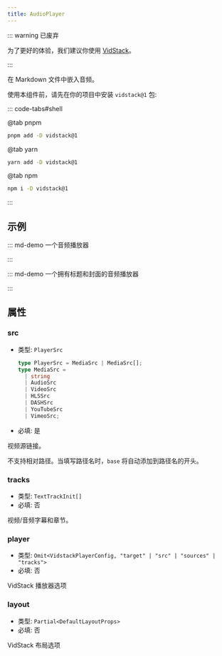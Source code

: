 ```yaml
---
title: AudioPlayer
---
```


::: warning 已废弃

为了更好的体验，我们建议你使用 [VidStack](./vid-stack.md)。

:::

在 Markdown 文件中嵌入音频。

使用本组件前，请先在你的项目中安装 `vidstack@1` 包:

::: code-tabs#shell

@tab pnpm

```bash
pnpm add -D vidstack@1
```

@tab yarn

```bash
yarn add -D vidstack@1
```

@tab npm

```bash
npm i -D vidstack@1
```

:::

<!-- more -->

## 示例

<!-- #region demo -->

::: md-demo 一个音频播放器

<AudioPlayer src="//theme-hope-assets.vuejs.press/files/sample.mp3" />

:::

::: md-demo 一个拥有标题和封面的音频播放器

<AudioPlayer
  src="//theme-hope-assets.vuejs.press/files/sample.mp3"
  title="A Sample Audio"
  poster="//theme-hope-assets.vuejs.press/logo.svg"
/>

:::

<!-- #endregion demo -->

## 属性

### src

- 类型: `PlayerSrc`

  ```ts
  type PlayerSrc = MediaSrc | MediaSrc[];
  type MediaSrc =
    | string
    | AudioSrc
    | VideoSrc
    | HLSSrc
    | DASHSrc
    | YouTubeSrc
    | VimeoSrc;
  ```

- 必填: 是

视频源链接。

不支持相对路径。当填写路径名时，`base` 将自动添加到路径名的开头。

### tracks

- 类型: `TextTrackInit[]`
- 必填: 否

视频/音频字幕和章节。

### player

- 类型: `Omit<VidstackPlayerConfig, "target" | "src" | "sources" | "tracks">`
- 必填: 否

VidStack 播放器选项

### layout

- 类型: `Partial<DefaultLayoutProps>`
- 必填: 否

VidStack 布局选项
